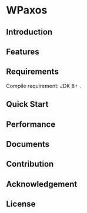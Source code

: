 # WPaxos


## Introduction


## Features

## Requirements
Compile requirement: JDK 8+ .

## Quick Start

## Performance

## Documents

## Contribution

## Acknowledgement


## License


